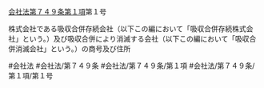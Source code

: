 [会社法第７４９条第１項](会社法＿＿＿＿第７４９条第１項)第１号

株式会社である吸収合併存続会社（以下この編において「吸収合併存続株式会社」という。）及び吸収合併により消滅する会社（以下この編において「吸収合併消滅会社」という。）の商号及び住所


#会社法
#会社法/第７４９条
#会社法/第７４９条/第１項
#会社法/第７４９条/第１項/第１号
